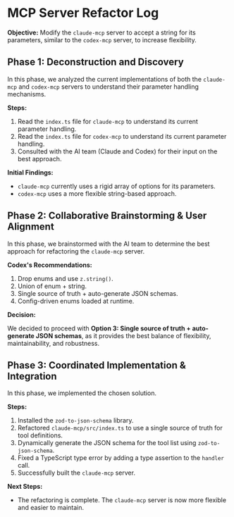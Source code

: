 # MCP Server Refactor Log

**Objective:** Modify the `claude-mcp` server to accept a string for its parameters, similar to the `codex-mcp` server, to increase flexibility.

## Phase 1: Deconstruction and Discovery

In this phase, we analyzed the current implementations of both the `claude-mcp` and `codex-mcp` servers to understand their parameter handling mechanisms.

**Steps:**

1.  Read the `index.ts` file for `claude-mcp` to understand its current parameter handling.
2.  Read the `index.ts` file for `codex-mcp` to understand its current parameter handling.
3.  Consulted with the AI team (Claude and Codex) for their input on the best approach.

**Initial Findings:**

*   `claude-mcp` currently uses a rigid array of options for its parameters.
*   `codex-mcp` uses a more flexible string-based approach.

## Phase 2: Collaborative Brainstorming & User Alignment

In this phase, we brainstormed with the AI team to determine the best approach for refactoring the `claude-mcp` server.

**Codex's Recommendations:**

1.  Drop enums and use `z.string()`.
2.  Union of enum + string.
3.  Single source of truth + auto-generate JSON schemas.
4.  Config-driven enums loaded at runtime.

**Decision:**

We decided to proceed with **Option 3: Single source of truth + auto-generate JSON schemas**, as it provides the best balance of flexibility, maintainability, and robustness.

## Phase 3: Coordinated Implementation & Integration

In this phase, we implemented the chosen solution.

**Steps:**

1.  Installed the `zod-to-json-schema` library.
2.  Refactored `claude-mcp/src/index.ts` to use a single source of truth for tool definitions.
3.  Dynamically generate the JSON schema for the tool list using `zod-to-json-schema`.
4.  Fixed a TypeScript type error by adding a type assertion to the `handler` call.
5.  Successfully built the `claude-mcp` server.

**Next Steps:**

*   The refactoring is complete. The `claude-mcp` server is now more flexible and easier to maintain.